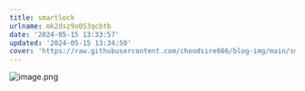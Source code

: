 ```yaml
---
title: smartlock
urlname: mk2dsz9o053qcbtb
date: '2024-05-15 13:33:57'
updated: '2024-05-15 13:34:50'
cover: 'https://raw.githubusercontent.com/choodsire666/blog-img/main/smartlock/de16092dac6abb41710211d14a5372a9.png'
---
```

![image.png](https://raw.githubusercontent.com/choodsire666/blog-img/main/smartlock/de16092dac6abb41710211d14a5372a9.png)

